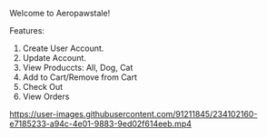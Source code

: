 Welcome to Aeropawstale!  

Features: 
  1. Create User Account.
  2. Update Account. 
  3. View Produccts: All, Dog, Cat
  4. Add to Cart/Remove from Cart
  5. Check Out
  6. View Orders





https://user-images.githubusercontent.com/91211845/234102160-e7185233-a94c-4e01-9883-9ed02f614eeb.mp4

